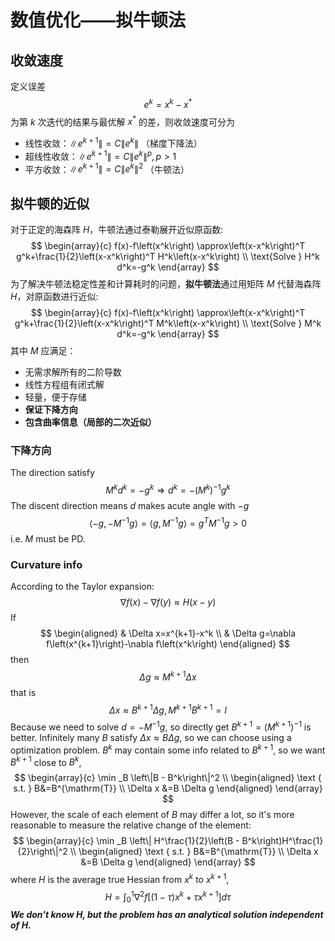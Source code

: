 # 数值优化——拟牛顿法

## 收敛速度

定义误差 $$e^k=x^k-x^*$$
为第 $k$ 次迭代的结果与最优解 $x^{*}$ 的差，则收敛速度可分为
+ 线性收敛：$\left\|e^{k+1}\right\|=C\left\|e^k\right\|$ （梯度下降法）
+ 超线性收敛：$\left\|e^{k+1}\right\|=C\left\|e^k\right\|^p, p>1$
+ 平方收敛：$\left\|e^{k+1}\right\|=C\left\|e^k\right\|^2$ （牛顿法）

## 拟牛顿的近似

对于正定的海森阵 $H$，牛顿法通过泰勒展开近似原函数:
$$
\begin{array}{c}
f(x)-f\left(x^k\right) \approx\left(x-x^k\right)^T g^k+\frac{1}{2}\left(x-x^k\right)^T H^k\left(x-x^k\right) \\
\text{Solve }  H^k d^k=-g^k
\end{array}
$$
为了解决牛顿法稳定性差和计算耗时的问题，**拟牛顿法**通过用矩阵 $M$ 代替海森阵 $H$，对原函数进行近似:
$$
\begin{array}{c}
f(x)-f\left(x^k\right) \approx\left(x-x^k\right)^T g^k+\frac{1}{2}\left(x-x^k\right)^T M^k\left(x-x^k\right) \\
\text{Solve }  M^k d^k=-g^k
\end{array}
$$
其中 $M$ 应满足：
+ 无需求解所有的二阶导数
+ 线性方程组有闭式解
+ 轻量，便于存储
+ **保证下降方向**
+ **包含曲率信息（局部的二次近似）**

### 下降方向
The direction satisfy
$$
M^k d^k=-g^k \Rightarrow d^k=-(M^k)^{-1}g^k
$$
The discent direction means $d$ makes acute angle with $-g$
$$
\left\langle-g,-M^{-1} g\right\rangle=\left\langle g, M^{-1} g\right\rangle=g^T M^{-1} g>0
$$
i.e. $M$ must be PD.
### Curvature info
According to the Taylor expansion:
$$
\nabla f(x)-\nabla f(y) \approx H(x-y)
$$
If
$$
\begin{aligned}
& \Delta x=x^{k+1}-x^k \\
& \Delta g=\nabla f\left(x^{k+1}\right)-\nabla f\left(x^k\right)
\end{aligned}
$$
then
$$
\Delta g \approx M^{k+1}\Delta x
$$
that is 
$$
\Delta x \approx B^{k+1}\Delta g, M^{k+1}B^{k+1}=I
$$
Because we need to solve $d=-M^{-1}g$, so directly get $B^{k+1}=(M^{k+1})^{-1}$ is better.
Infinitely many $B$ satisfy $\Delta x \approx B\Delta g$, so we can choose using a optimization problem.
$B^{k}$ may contain some info related to $B^{k+1}$, so we want $B^{k+1}$ close to $B^k$,
$$
\begin{array}{c}
\min _B \left\|B - B^k\right\|^2 \\
\begin{aligned}
\text { s.t. }  B&=B^{\mathrm{T}} \\
\Delta x &=B \Delta g
\end{aligned}
\end{array}
$$
However, the scale of each element of $B$ may differ a lot, so it's more reasonable to measure the relative change of the element:
$$
\begin{array}{c}
\min _B \left\| H^\frac{1}{2}\left(B - B^k\right)H^\frac{1}{2}\right\|^2 \\
\begin{aligned}
\text { s.t. }  B&=B^{\mathrm{T}} \\
\Delta x &=B \Delta g
\end{aligned}
\end{array}
$$
where $H$ is the average true Hessian from $x^k$ to $x^{k+1}$,
$$
H=\int_0^1 \nabla^2 f\left[(1-\tau) x^k+\tau x^{k+1}\right] d \tau
$$
***We don't know $H$, but the problem has an analytical solution independent of $H$.***
